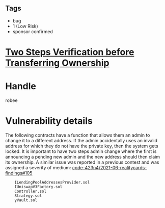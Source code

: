 ## Tags

- bug
- 1 (Low Risk)
- sponsor confirmed

# [Two Steps Verification before Transferring Ownership](https://github.com/code-423n4/2021-12-sublime-findings/issues/95) 

# Handle

robee


# Vulnerability details


The following contracts have a function that allows them an admin to change it to a different address. If the admin accidentally uses an invalid address for which they do not have the private key, then the system gets locked.
It is important to have two steps admin change where the first is announcing a pending new admin and the new address should then claim its ownership. 
A similar issue was reported in a previous contest and was assigned a severity of medium: [code-423n4/2021-06-realitycards-findings#105](https://github.com/code-423n4/2021-06-realitycards-findings/issues/105) 

        ILendingPoolAddressesProvider.sol
        IUniswapV3Factory.sol
        Controller.sol
        Strategy.sol
        yVault.sol

